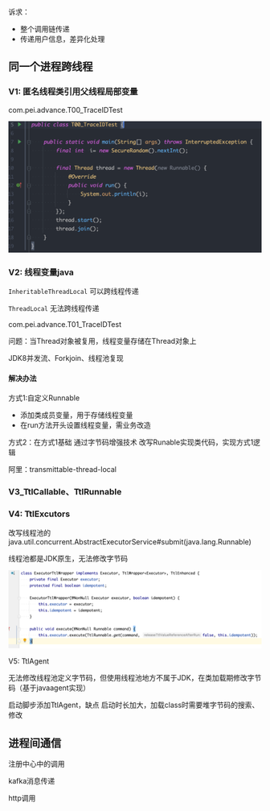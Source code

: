 



诉求：

* 整个调用链传递
* 传递用户信息，差异化处理



## 同一个进程跨线程



### V1:  匿名线程类引用父线程局部变量

com.pei.advance.T00_TraceIDTest

![image-20221106095219916](Java跨线程传递数据/image-20221106095219916.png)



### V2: 线程变量java

`InheritableThreadLocal` 可以跨线程传递

`ThreadLocal` 无法跨线程传递

com.pei.advance.T01_TraceIDTest

问题：当Thread对象被复用，线程变量存储在Thread对象上

JDK8并发流、Forkjoin、线程池复现



#### 解决办法

方式1:自定义Runnable

* 添加类成员变量，用于存储线程变量
* 在run方法开头设置线程变量，需业务改造

方式2：在方式1基础 通过字节码增强技术 改写Runable实现类代码，实现方式1逻辑

阿里：transmittable-thread-local



### V3_TtlCallable、TtlRunnable





### V4: TtlExcutors

改写线程池的java.util.concurrent.AbstractExecutorService#submit(java.lang.Runnable)

线程池都是JDK原生，无法修改字节码



![image-20221106113039783](Java跨线程传递数据/image-20221106113039783.png)



V5: TtlAgent

无法修改线程池定义字节码，但使用线程池地方不属于JDK，在类加载期修改字节码（基于javaagent实现）

启动脚步添加TtlAgent，缺点 启动时长加大，加载class时需要堆字节码的搜索、修改



## 进程间通信

注册中心中的调用

kafka消息传递

http调用











